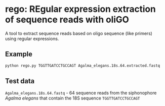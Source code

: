 # rego: REgular expression extraction of sequence reads with oliGO

A tool to extract sequence reads based on oligo sequence (like primers) using regular expressions.

## Example

```bash
python rego.py TGGTTGATCCTGCCAGT Agalma_elegans.18s.64.extracted.fastq
```


## Test data

`Agalma_elegans.18s.64.fastq` - 64 sequence reads from the siphonophore *Agalma elegans* that contain the 18S sequence `TGGTTGATCCTGCCAGT`